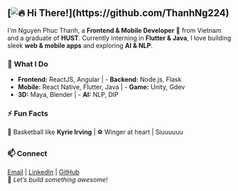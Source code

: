  ## [![🔥 Hi There!](https://readme-typing-svg.herokuapp.com?font=Fira+Code&size=35&duration=2000&pause=1000&color=FF5733&center=true&vCenter=true&width=600&lines=Hi+There!+👋;I'm+Thanh!+🚀;Frontend+%26+Mobile+Dev;Flutter+%7C+React+%7C+More...;Let's+Conquer+The+Greatness!)](https://github.com/ThanhNg224)
I'm Nguyen Phuc Thanh, a **Frontend & Mobile Developer** 🚀 from Vietnam and a graduate of **HUST**. Currently interning in **Flutter & Java**, I love building sleek **web & mobile apps** and exploring **AI & NLP**.  
### 🔭 What I Do  
- **Frontend:** ReactJS, Angular                      |                   - **Backend:** Node.js, Flask
- **Mobile:** React Native, Flutter, Java             |                   - **Game:** Unity, Gdev
- **3D:** Maya, Blender                               |                   - **AI:** NLP, DIP
### ⚡ Fun Facts  
🏀 Basketball like **Kyrie Irving** | ⚽ Winger at heart | Siuuuuuu
### 📫 Connect  
[Email](mailto:thanhng224@gmail.com) | [LinkedIn](https://www.linkedin.com/in/your-profile) | [GitHub](https://github.com/ThanhNg224)  
🚀 *Let’s build something awesome!*  
